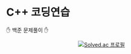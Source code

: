 # C++ 코딩연습

✋ 백준 문제풀이 ✋

<div align="center">

[![Solved.ac
프로필](http://mazassumnida.wtf/api/v2/generate_badge?boj=wlstjd2550)](https://solved.ac/wlstjd2550)

</div>
